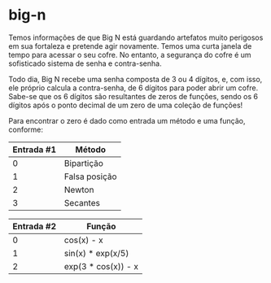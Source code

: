 # big-n

Temos informações de que Big N está guardando artefatos muito perigosos em sua fortaleza e
pretende agir novamente. Temos uma curta janela de tempo para acessar o seu cofre. No entanto, a segurança do cofre é um sofisticado sistema de senha e contra-senha.

Todo dia, Big N recebe uma senha composta de 3 ou 4 dígitos, e, com isso, ele próprio calcula a
contra-senha, de 6 dígitos para poder abrir um cofre. Sabe-se que os 6 dígitos são resultantes
de zeros de funções, sendo os 6 dígitos após o ponto decimal de um zero de uma coleção de funções!

Para encontrar o zero é dado como entrada um método e uma função, conforme:

| Entrada #1 | Método |
| ------ | ------ |
| 0 | Bipartição |
| 1 | Falsa posição |
| 2 | Newton |
| 3 | Secantes |

| Entrada #2 | Função |
| ------ | ------ |
| 0 | cos(x) - x |
| 1 | sin(x) * exp(x/5) |
| 2 | exp(3 * cos(x)) - x |
